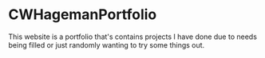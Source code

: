 # CWHagemanPortfolio
This website is a portfolio that's contains projects I have done due to needs being filled or just randomly wanting to try some things out.
